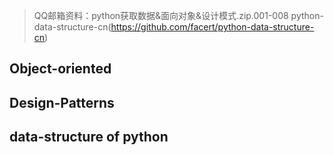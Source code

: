> QQ邮箱资料：python获取数据&面向对象&设计模式.zip.001-008
> python-data-structure-cn(https://github.com/facert/python-data-structure-cn)
## Object-oriented

## Design-Patterns

## data-structure of python

